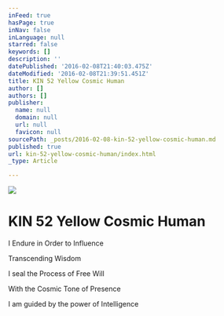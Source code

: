 ```yaml
---
inFeed: true
hasPage: true
inNav: false
inLanguage: null
starred: false
keywords: []
description: ''
datePublished: '2016-02-08T21:40:03.475Z'
dateModified: '2016-02-08T21:39:51.451Z'
title: KIN 52 Yellow Cosmic Human
author: []
authors: []
publisher:
  name: null
  domain: null
  url: null
  favicon: null
sourcePath: _posts/2016-02-08-kin-52-yellow-cosmic-human.md
published: true
url: kin-52-yellow-cosmic-human/index.html
_type: Article

---
```

![](https://the-grid-user-content.s3-us-west-2.amazonaws.com/f77fa444-4cd3-4fa3-835a-ee589c4f9023.png)

# KIN 52 Yellow Cosmic Human

I Endure in Order to Influence

Transcending Wisdom

I seal the Process of Free Will

With the Cosmic Tone of Presence

I am guided by the power of Intelligence